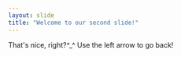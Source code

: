 ```yaml
---
layout: slide
title: "Welcome to our second slide!"
---
```

That's nice, right?^_^
Use the left arrow to go back!
